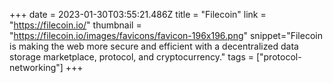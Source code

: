 +++
date = 2023-01-30T03:55:21.486Z
title = "Filecoin"
link = "https://filecoin.io/"
thumbnail = "https://filecoin.io/images/favicons/favicon-196x196.png"
snippet="Filecoin is making the web more secure and efficient with a decentralized data storage marketplace, protocol, and cryptocurrency."
tags = ["protocol-networking"] 
+++
